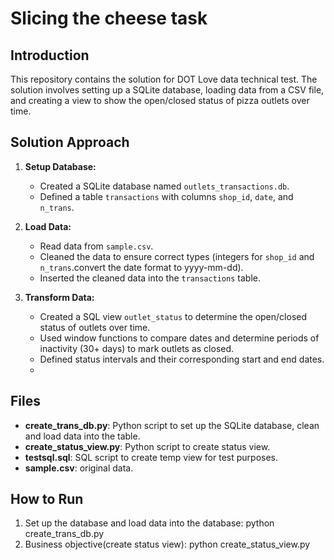# Slicing the cheese task

## Introduction

This repository contains the solution for DOT Love data technical test. The solution involves setting up a SQLite database, loading data from a CSV file, and creating a view to show the open/closed status of pizza outlets over time.

## Solution Approach

1. **Setup Database:**
   - Created a SQLite database named `outlets_transactions.db`.
   - Defined a table `transactions` with columns `shop_id`, `date`, and `n_trans`.

2. **Load Data:**
   - Read data from `sample.csv`.
   - Cleaned the data to ensure correct types (integers for `shop_id` and `n_trans`.convert the date format to yyyy-mm-dd).
   - Inserted the cleaned data into the `transactions` table.

3. **Transform Data:**
   - Created a SQL view `outlet_status` to determine the open/closed status of outlets over time.
   - Used window functions to compare dates and determine periods of inactivity (30+ days) to mark outlets as closed.
   - Defined status intervals and their corresponding start and end dates.
   - 

## Files

- **create_trans_db.py**: Python script to set up the SQLite database, clean and load data into the table.
- **create_status_view.py**: Python script to create status view.
- **testsql.sql**: SQL script to create temp view for test purposes.
- **sample.csv**: original data.

## How to Run

1. Set up the database and load data into the database:
   python create_trans_db.py
2. Business objective(create status view):
   python create_status_view.py